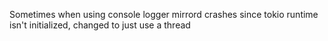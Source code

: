 Sometimes when using console logger mirrord crashes since tokio runtime isn't initialized, changed to just use a thread
